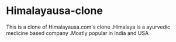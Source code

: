 # Himalayausa-clone
This is a clone of Himalayausa.com's clone .Himalaya is a ayurvedic medicine based company .Mostly popular in India and USA
